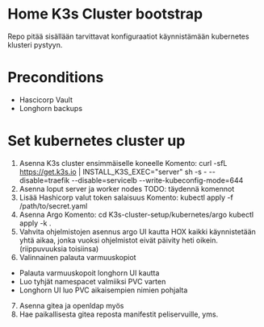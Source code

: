 # Home K3s Cluster bootstrap

Repo pitää sisällään tarvittavat konfiguraatiot käynnistämään kubernetes klusteri pystyyn.

# Preconditions
- Hascicorp Vault
- Longhorn backups

# Set kubernetes cluster up
1. Asenna K3s cluster ensimmäiselle koneelle
Komento: curl -sfL https://get.k3s.io | INSTALL_K3S_EXEC="server" sh -s - --disable=traefik --disable=servicelb --write-kubeconfig-mode=644
2. Asenna loput server ja worker nodes
TODO: täydennä komennot
3. Lisää Hashicorp valut token salaisuus
Komento: kubectl apply -f /path/to/secret.yaml
4. Asenna Argo 
Komento: 
cd K3s-cluster-setup/kubernetes/argo
kubectl apply -k .
5. Vahvita ohjelmistojen asennus argo UI kautta
HOX kaikki käynnistetään yhtä aikaa, jonka vuoksi ohjelmistot eivät päivity heti oikein. (riippuvuuksia toisiinsa)
6. Valinnainen palauta varmuuskopiot
- Palauta varmuuskopoit longhorn UI kautta
- Luo tyhjät namespacet valmiiksi PVC varten
- Longhorn UI luo PVC aikaisempien nimien pohjalta
7. Asenna gitea ja openldap myös
8. Hae paikallisesta gitea reposta manifestit peliservuille, yms.